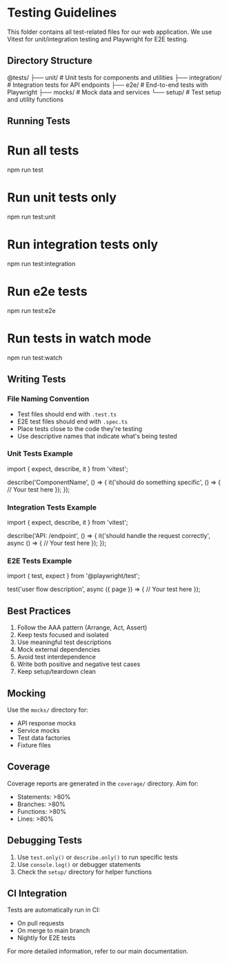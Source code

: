 # Testing Guidelines

This folder contains all test-related files for our web application. We use Vitest for unit/integration testing and
Playwright for E2E testing.

## Directory Structure

@tests/ ├── unit/ # Unit tests for components and utilities ├── integration/ # Integration tests for API endpoints ├──
e2e/ # End-to-end tests with Playwright ├── mocks/ # Mock data and services └── setup/ # Test setup and utility
functions

## Running Tests

# Run all tests

npm run test

# Run unit tests only

npm run test:unit

# Run integration tests only

npm run test:integration

# Run e2e tests

npm run test:e2e

# Run tests in watch mode

npm run test:watch

## Writing Tests

### File Naming Convention

- Test files should end with `.test.ts`
- E2E test files should end with `.spec.ts`
- Place tests close to the code they're testing
- Use descriptive names that indicate what's being tested

### Unit Tests Example

import { expect, describe, it } from 'vitest';

describe('ComponentName', () => { it('should do something specific', () => { // Your test here }); });

### Integration Tests Example

import { expect, describe, it } from 'vitest';

describe('API: /endpoint', () => { it('should handle the request correctly', async () => { // Your test here }); });

### E2E Tests Example

import { test, expect } from '@playwright/test';

test('user flow description', async ({ page }) => { // Your test here });

## Best Practices

1. Follow the AAA pattern (Arrange, Act, Assert)
2. Keep tests focused and isolated
3. Use meaningful test descriptions
4. Mock external dependencies
5. Avoid test interdependence
6. Write both positive and negative test cases
7. Keep setup/teardown clean

## Mocking

Use the `mocks/` directory for:

- API response mocks
- Service mocks
- Test data factories
- Fixture files

## Coverage

Coverage reports are generated in the `coverage/` directory. Aim for:

- Statements: >80%
- Branches: >80%
- Functions: >80%
- Lines: >80%

## Debugging Tests

1. Use `test.only()` or `describe.only()` to run specific tests
2. Use `console.log()` or debugger statements
3. Check the `setup/` directory for helper functions

## CI Integration

Tests are automatically run in CI:

- On pull requests
- On merge to main branch
- Nightly for E2E tests

For more detailed information, refer to our main documentation.
